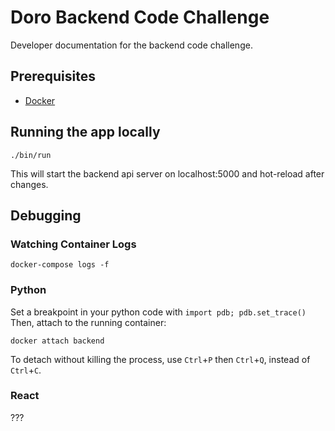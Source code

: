 # Doro Backend Code Challenge
Developer documentation for the backend code challenge.

## Prerequisites
* [Docker](https://docs.docker.com/get-docker/)

## Running the app locally
```shell
./bin/run
```
This will start the backend api server on localhost:5000 and hot-reload after changes.


## Debugging
### Watching Container Logs
```shell
docker-compose logs -f
```
### Python
Set a breakpoint in your python code with `import pdb; pdb.set_trace()`
Then, attach to the running container:
```shell
docker attach backend
```
To detach without killing the process, use `Ctrl`+`P` then `Ctrl`+`Q`, instead of `Ctrl`+`C`.

### React
???



